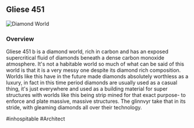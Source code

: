 ## Gliese 451

![Diamond World](/Stellar_Abyss_Setting_Bible/Photo_Directory/Gliese451.png "Diamond World")

### Overview

Gliese 451 b is a diamond world, rich in carbon and has an exposed supercritical fluid of diamonds beneath a dense carbon monoxide atmosphere.  It's not a habitable world so much of what can be said of this world is that it is a very messy one despite its diamond rich composition.  Worlds like this have in the future made diamonds absolutely worthless as a luxury, in fact in this time period diamonds are usually used as a casual thing, it's just everywhere and used as a building material for super structures with worlds like this being strip mined for that exact purpose- to enforce and plate massive, massive structures.  The glinnvyr take that in its stride, with gleaming diamonds all over their technology.

#inhospitable 
#Architect 
